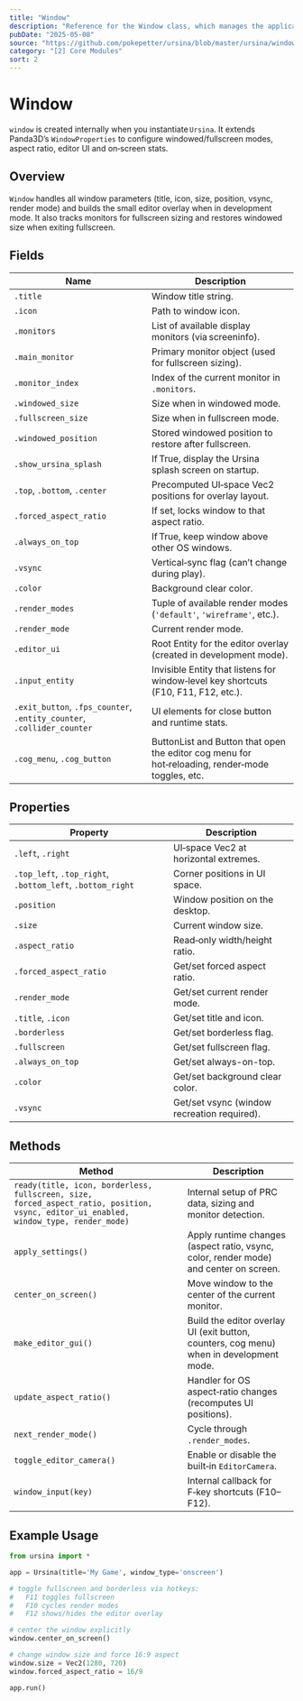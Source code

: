 ```yaml
---
title: "Window"
description: "Reference for the Window class, which manages the application window, its properties, editor UI overlay and runtime stats."
pubDate: "2025-05-08"
source: "https://github.com/pokepetter/ursina/blob/master/ursina/window.py"
category: "[2] Core Modules"
sort: 2
---
```


# Window

`window` is created internally when you instantiate `Ursina`. It extends Panda3D’s `WindowProperties` to configure windowed/fullscreen modes, aspect ratio, editor UI and on‑screen stats.

## Overview

`Window` handles all window parameters (title, icon, size, position, vsync, render mode) and builds the small editor overlay when in development mode. It also tracks monitors for fullscreen sizing and restores windowed size when exiting fullscreen.

## Fields

| Name                       | Description                                                                                                            |
|----------------------------|------------------------------------------------------------------------------------------------------------------------|
| `.title`                   | Window title string.                                                                                                   |
| `.icon`                    | Path to window icon.                                                                                                   |
| `.monitors`                | List of available display monitors (via screeninfo).                                                                   |
| `.main_monitor`            | Primary monitor object (used for fullscreen sizing).                                                                    |
| `.monitor_index`           | Index of the current monitor in `.monitors`.                                                                            |
| `.windowed_size`           | Size when in windowed mode.                                                                                             |
| `.fullscreen_size`         | Size when in fullscreen mode.                                                                                            |
| `.windowed_position`       | Stored windowed position to restore after fullscreen.                                                                    |
| `.show_ursina_splash`      | If True, display the Ursina splash screen on startup.                                                                    |
| `.top`, `.bottom`, `.center` | Precomputed UI‑space Vec2 positions for overlay layout.                                                                  |
| `.forced_aspect_ratio`     | If set, locks window to that aspect ratio.                                                                               |
| `.always_on_top`           | If True, keep window above other OS windows.                                                                              |
| `.vsync`                   | Vertical‑sync flag (can’t change during play).                                                                            |
| `.color`                   | Background clear color.                                                                                                  |
| `.render_modes`            | Tuple of available render modes (`'default'`, `'wireframe'`, etc.).                                                       |
| `.render_mode`             | Current render mode.                                                                                                     |
| `.editor_ui`               | Root Entity for the editor overlay (created in development mode).                                                         |
| `.input_entity`            | Invisible Entity that listens for window‑level key shortcuts (F10, F11, F12, etc.).                                      |
| `.exit_button`, `.fps_counter`, `.entity_counter`, `.collider_counter` | UI elements for close button and runtime stats.                                   |
| `.cog_menu`, `.cog_button` | ButtonList and Button that open the editor cog menu for hot‑reloading, render‑mode toggles, etc.                         |

## Properties

| Property               | Description                                                    |
|------------------------|----------------------------------------------------------------|
| `.left`, `.right`      | UI‑space Vec2 at horizontal extremes.                          |
| `.top_left`, `.top_right`, `.bottom_left`, `.bottom_right` | Corner positions in UI space.           |
| `.position`            | Window position on the desktop.                                |
| `.size`                | Current window size.                                           |
| `.aspect_ratio`        | Read‑only width/height ratio.                                  |
| `.forced_aspect_ratio` | Get/set forced aspect ratio.                                   |
| `.render_mode`         | Get/set current render mode.                                   |
| `.title`, `.icon`      | Get/set title and icon.                                        |
| `.borderless`          | Get/set borderless flag.                                       |
| `.fullscreen`          | Get/set fullscreen flag.                                       |
| `.always_on_top`       | Get/set always-on-top.                                         |
| `.color`               | Get/set background clear color.                                |
| `.vsync`               | Get/set vsync (window recreation required).                    |

## Methods

| Method                                                                                          | Description                                                                                   |
|-------------------------------------------------------------------------------------------------|-----------------------------------------------------------------------------------------------|
| `ready(title, icon, borderless, fullscreen, size, forced_aspect_ratio, position, vsync, editor_ui_enabled, window_type, render_mode)` | Internal setup of PRC data, sizing and monitor detection.             |
| `apply_settings()`                                                                              | Apply runtime changes (aspect ratio, vsync, color, render mode) and center on screen.         |
| `center_on_screen()`                                                                            | Move window to the center of the current monitor.                                             |
| `make_editor_gui()`                                                                             | Build the editor overlay UI (exit button, counters, cog menu) when in development mode.        |
| `update_aspect_ratio()`                                                                         | Handler for OS aspect‑ratio changes (recomputes UI positions).                                 |
| `next_render_mode()`                                                                            | Cycle through `.render_modes`.                                                                 |
| `toggle_editor_camera()`                                                                        | Enable or disable the built‑in `EditorCamera`.                                                 |
| `window_input(key)`                                                                             | Internal callback for F‑key shortcuts (F10–F12).                                              |

## Example Usage

```python
from ursina import *

app = Ursina(title='My Game', window_type='onscreen')

# toggle fullscreen and borderless via hotkeys:
#   F11 toggles fullscreen
#   F10 cycles render modes
#   F12 shows/hides the editor overlay

# center the window explicitly
window.center_on_screen()

# change window size and force 16:9 aspect
window.size = Vec2(1280, 720)
window.forced_aspect_ratio = 16/9

app.run()
